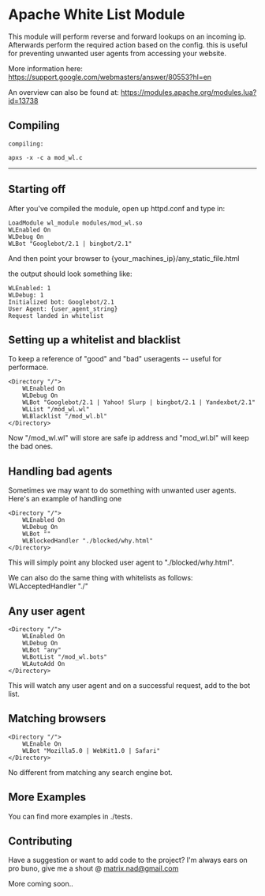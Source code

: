Apache White List Module
===================================================

This module will perform reverse and forward lookups on an incoming ip.
Afterwards perform the required action based on the config. this is useful for preventing unwanted user agents from accessing your 
website. 

More information here:
https://support.google.com/webmasters/answer/80553?hl=en

An overview can also be found at:
https://modules.apache.org/modules.lua?id=13738


Compiling
------------------------------------

	compiling:

	apxs -x -c a mod_wl.c

------------------------------------

Starting off
-----------------------------------

After you've compiled the module, open up httpd.conf
and type in:

	LoadModule wl_module modules/mod_wl.so
	WLEnabled On
	WLDebug On
	WLBot "Googlebot/2.1 | bingbot/2.1"

And then point your browser to
{your_machines_ip}/any_static_file.html

the output should look something like:

	WLEnabled: 1
	WLDebug: 1
	Initialized bot: Googlebot/2.1
	User Agent: {user_agent_string}
	Request landed in whitelist

Setting up a whitelist and blacklist
------------------------

To keep a reference of "good" and "bad" useragents -- useful
for performace.

	<Directory "/">
		WLEnabled On
		WLDebug On
		WLBot "Googlebot/2.1 | Yahoo! Slurp | bingbot/2.1 | Yandexbot/2.1"
		WLList "/mod_wl.wl"
		WLBlacklist "/mod_wl.bl"
	</Directory>

Now "/mod_wl.wl" will store are safe ip address and "mod_wl.bl" will
keep the bad ones. 


Handling bad agents
---------------------

Sometimes we may want to do something with unwanted user agents. 
Here's an example of handling one 

	<Directory "/">
		WLEnabled On
		WLDebug On
		WLBot ""
		WLBlockedHandler "./blocked/why.html"
	</Directory>

This will simply point any blocked user agent to "./blocked/why.html".

We can also do the same thing with whitelists as follows:
WLAcceptedHandler "./"

Any user agent
-----------------

	<Directory "/">
		WLEnabled On
		WLDebug On
		WLBot "any"
		WLBotList "/mod_wl.bots"
		WLAutoAdd On
	</Directory>

This will watch any user agent and on a successful
request, add to the bot list. 


Matching browsers
------------------

	<Directory "/">
		WLEnable On
		WLBot "Mozilla5.0 | WebKit1.0 | Safari"
	</Directory>

No different from matching any search engine
bot.

More Examples
------------------
You can find more examples in ./tests. 


Contributing
-----------------
Have a suggestion or want to add code to the 
project? I'm always ears on pro buno, give me a shout
@ matrix.nad@gmail.com   

More coming soon..
